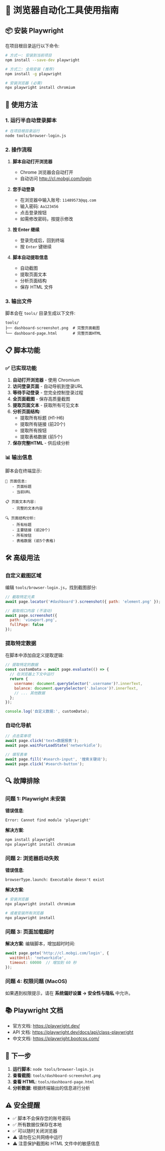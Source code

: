 # 🤖 浏览器自动化工具使用指南

## 📦 安装 Playwright

在项目根目录运行以下命令:

```bash
# 方式一: 安装到当前项目
npm install --save-dev playwright

# 方式二: 全局安装 (推荐)
npm install -g playwright

# 安装浏览器 (必需)
npx playwright install chromium
```

## 🚀 使用方法

### 1. 运行半自动登录脚本

```bash
# 在项目根目录运行
node tools/browser-login.js
```

### 2. 操作流程

1. **脚本自动打开浏览器**
   - Chrome 浏览器会自动打开
   - 自动访问 http://cl.mobgi.com/login

2. **您手动登录**
   - 在浏览器中输入账号: `11489573@qq.com`
   - 输入密码: `Aa123456`
   - 点击登录按钮
   - 如需修改密码，按提示修改

3. **按 Enter 继续**
   - 登录完成后，回到终端
   - 按 `Enter` 键继续

4. **脚本自动提取信息**
   - 自动截图
   - 提取页面文本
   - 分析页面结构
   - 保存 HTML 文件

### 3. 输出文件

脚本会在 `tools/` 目录生成以下文件:

```
tools/
├── dashboard-screenshot.png  # 完整页面截图
└── dashboard-page.html       # 完整页面HTML
```

## 📋 脚本功能

### ✅ 已实现功能

1. **自动打开浏览器** - 使用 Chromium
2. **访问登录页面** - 自动导航到登录URL
3. **等待手动登录** - 您完全控制登录过程
4. **全页面截图** - 保存高质量截图
5. **提取页面文本** - 获取所有可见文本
6. **分析页面结构**:
   - 提取所有标题 (H1-H6)
   - 提取所有链接 (前20个)
   - 提取所有按钮
   - 提取表格数据 (前5个)
7. **保存完整HTML** - 供后续分析

### 📊 输出信息

脚本会在终端显示:

```
📝 页面信息:
   - 页面标题
   - 当前URL

📋 页面文本内容:
   - 完整的文本内容

🔍 页面结构分析:
   - 所有标题
   - 主要链接 (前20个)
   - 所有按钮
   - 表格数据 (前5个表格)
```

## 🛠️ 高级用法

### 自定义截图区域

编辑 `tools/browser-login.js`，找到截图部分:

```javascript
// 截取特定元素
await page.locator('#dashboard').screenshot({ path: 'element.png' });

// 截取视口内容 (不滚动)
await page.screenshot({ 
  path: 'viewport.png',
  fullPage: false 
});
```

### 提取特定数据

在脚本中添加自定义提取逻辑:

```javascript
// 提取特定的数据
const customData = await page.evaluate(() => {
  // 在浏览器上下文中运行
  return {
    username: document.querySelector('.username')?.innerText,
    balance: document.querySelector('.balance')?.innerText,
    // ... 其他数据
  };
});

console.log('自定义数据:', customData);
```

### 自动化导航

```javascript
// 点击菜单项
await page.click('text=数据报表');
await page.waitForLoadState('networkidle');

// 填写表单
await page.fill('#search-input', '搜索关键词');
await page.click('#search-button');
```

## 🔍 故障排除

### 问题 1: Playwright 未安装

**错误信息**:
```
Error: Cannot find module 'playwright'
```

**解决方案**:
```bash
npm install playwright
npx playwright install chromium
```

### 问题 2: 浏览器启动失败

**错误信息**:
```
browserType.launch: Executable doesn't exist
```

**解决方案**:
```bash
# 安装浏览器
npx playwright install chromium

# 或者安装所有浏览器
npx playwright install
```

### 问题 3: 页面加载超时

**解决方案**:
编辑脚本，增加超时时间:

```javascript
await page.goto('http://cl.mobgi.com/login', {
  waitUntil: 'networkidle',
  timeout: 60000  // 增加到 60 秒
});
```

### 问题 4: 权限问题 (MacOS)

如果遇到权限提示，请在 **系统偏好设置 → 安全性与隐私** 中允许。

## 📚 Playwright 文档

- 官方文档: https://playwright.dev/
- API 文档: https://playwright.dev/docs/api/class-playwright
- 中文文档: https://playwright.bootcss.com/

## 🎯 下一步

1. **运行脚本**: `node tools/browser-login.js`
2. **查看截图**: `tools/dashboard-screenshot.png`
3. **查看 HTML**: `tools/dashboard-page.html`
4. **分析数据**: 根据终端输出的信息进行分析

## ⚠️ 安全提醒

- ✅ 脚本不会保存您的账号密码
- ✅ 所有数据仅保存在本地
- ✅ 可以随时关闭浏览器
- ⚠️ 请勿在公共网络中运行
- ⚠️ 注意保护截图和 HTML 文件中的敏感信息
